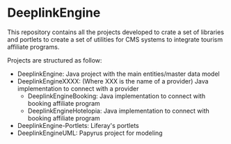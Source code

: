 DeeplinkEngine
==============

This repository contains all the projects developed to crate a set of libraries 
and portlets to create a set of utilities for CMS systems to integrate tourism affiliate programs.

Projects are structured as follow:
* DeeplinkEngine: Java project with the main entities/master data model
* DeeplinkEngineXXXX: (Where XXX is the name of a provider) Java implementation to connect with a provider
	- DeeplinkEngineBooking: Java implementation to connect with booking affiliate program
	- DeeplinkEngineHotelopia: Java implementation to connect with booking affiliate program
* DeeplinkEngine-Portlets: Liferay's portlets
* DeeplinkEngineUML: Papyrus project for modeling
